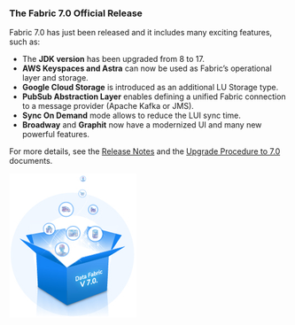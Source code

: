 ### The Fabric 7.0 Official Release

Fabric 7.0 has just been released and it includes many exciting features, such as:

* The **JDK version** has been upgraded from 8 to 17.
* **AWS Keyspaces and Astra** can now be used as Fabric’s operational layer and storage. 
* **Google Cloud Storage** is introduced as an additional LU Storage type.
* **PubSub Abstraction Layer** enables defining a unified Fabric connection to a message provider (Apache Kafka or JMS). 
* **Sync On Demand** mode allows to reduce the LUI sync time. 
* **Broadway** and **Graphit** now have a modernized UI and many new powerful features. 

For more details, see the [Release Notes](https://support.k2view.com/Academy/Release_Notes_And_Upgrade/V7.0/Fabric_Release_Notes_V7.0.pdf.html) and the [Upgrade Procedure to 7.0](https://support.k2view.com/Academy/Release_Notes_And_Upgrade/V7.0/Fabric_Upgrade_Procedure_To_V7.0.pdf.html) documents.

<img src="images/fabric_7.png" alt="image"  />
